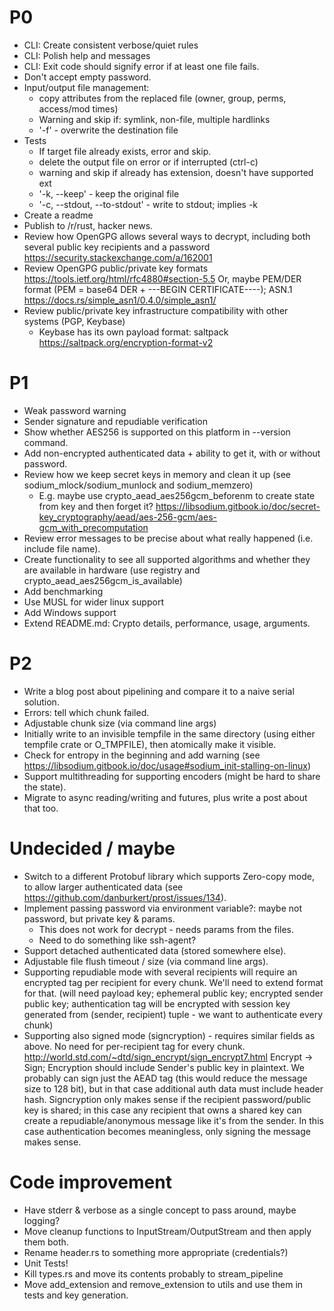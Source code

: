 # P0
 * CLI: Create consistent verbose/quiet rules
 * CLI: Polish help and messages
 * CLI: Exit code should signify error if at least one file fails.
 * Don't accept empty password.
 * Input/output file management:
    *   copy attributes from the replaced file (owner, group, perms, access/mod times)
    * Warning and skip if: symlink, non-file, multiple hardlinks
    * '-f' - overwrite the destination file
 * Tests
    * If target file already exists, error and skip.
    * delete the output file on error or if interrupted (ctrl-c)
    * warning and skip if already has extension, doesn't have supported ext
    * '-k, --keep' - keep the original file
    * '-c, --stdout, --to-stdout' - write to stdout; implies -k
 * Create a readme
 * Publish to /r/rust, hacker news.
 * Review how OpenGPG allows several ways to decrypt, including both several public key recipients and a password
   https://security.stackexchange.com/a/162001
 * Review OpenGPG public/private key formats https://tools.ietf.org/html/rfc4880#section-5.5
   Or, maybe PEM/DER format (PEM = base64 DER + ---BEGIN CERTIFICATE----); ASN.1
   https://docs.rs/simple_asn1/0.4.0/simple_asn1/
 * Review public/private key infrastructure compatibility with other systems (PGP, Keybase)
   * Keybase has its own payload format: saltpack https://saltpack.org/encryption-format-v2
 
# P1
 * Weak password warning
 * Sender signature and repudiable verification
 * Show whether AES256 is supported on this platform in --version command.
 * Add non-encrypted authenticated data + ability to get it, with or without password.
 * Review how we keep secret keys in memory and clean it up (see sodium_mlock/sodium_munlock and sodium_memzero)
   * E.g. maybe use crypto_aead_aes256gcm_beforenm to create state from key and then forget it?
     https://libsodium.gitbook.io/doc/secret-key_cryptography/aead/aes-256-gcm/aes-gcm_with_precomputation
 * Review error messages to be precise about what really happened (i.e. include file name).
 * Create functionality to see all supported algorithms and whether they are available in hardware
   (use registry and crypto_aead_aes256gcm_is_available)  
 * Add benchmarking
 * Use MUSL for wider linux support
 * Add Windows support
 * Extend README.md: Crypto details, performance, usage, arguments. 

# P2
 * Write a blog post about pipelining and compare it to a naive serial solution.
 * Errors: tell which chunk failed.
 * Adjustable chunk size (via command line args)
 * Initially write to an invisible tempfile in the same directory (using either tempfile crate or O_TMPFILE), then
   atomically make it visible.
 * Check for entropy in the beginning and add warning (see https://libsodium.gitbook.io/doc/usage#sodium_init-stalling-on-linux)
 * Support multithreading for supporting encoders (might be hard to share the state).
 * Migrate to async reading/writing and futures, plus write a post about that too.
 
# Undecided / maybe
 * Switch to a different Protobuf library which supports Zero-copy mode, to allow larger authenticated data
   (see https://github.com/danburkert/prost/issues/134).
 * Implement passing password via environment variable?: maybe not password, but private key & params.
    * This does not work for decrypt - needs params from the files.
    * Need to do something like ssh-agent? 
 * Support detached authenticated data (stored somewhere else).
 * Adjustable file flush timeout / size (via command line args).
 * Supporting repudiable mode with several recipients will require an encrypted tag per recipient for every
   chunk. We'll need to extend format for that.
   (will need payload key; ephemeral public key; encrypted sender public key; authentication tag will be encrypted
    with session key generated from (sender, recipient) tuple - we want to authenticate every chunk)
 * Supporting also signed mode (signcryption) - requires similar fields as above. No need for per-recipient tag for
   every chunk. http://world.std.com/~dtd/sign_encrypt/sign_encrypt7.html
   Encrypt -> Sign; Encryption should include Sender's public key in plaintext. We probably can sign just the AEAD tag
   (this would reduce the message size to 128 bit), but in that case additional auth data must include header hash.
   Signcryption only makes sense if the recipient password/public key is shared; in this case any recipient that owns
   a shared key can create a repudiable/anonymous message like it's from the sender. In this case authentication becomes
   meaningless, only signing the message makes sense.

# Code improvement
 * Have stderr & verbose as a single concept to pass around, maybe logging?
 * Move cleanup functions to InputStream/OutputStream and then apply them both.
 * Rename header.rs to something more appropriate (credentials?)
 * Unit Tests!
 * Kill types.rs and move its contents probably to stream_pipeline
 * Move add_extension and remove_extension to utils and use them in tests and key generation.

